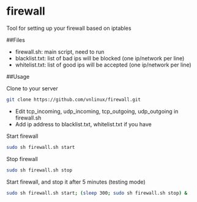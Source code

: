 firewall
========

Tool for setting up your firewall based on iptables

##Files
- firewall.sh: main script, need to run
- blacklist.txt: list of bad ips will be blocked (one ip/network per line)
- whitelist.txt: list of good ips will be accepted (one ip/network per line)

##Usage

Clone to your server
```sh
git clone https://github.com/vnlinux/firewall.git
```
- Edit tcp_incoming, udp_incoming, tcp_outgoing, udp_outgoing in firewall.sh
- Add ip address to blacklist.txt, whitelist.txt if you have

Start firewall
```sh
sudo sh firewall.sh start
```
Stop firewall
```sh
sudo sh firewall.sh stop
```
Start firewall, and stop it after 5 minutes (testing mode)
```sh
sudo sh firewall.sh start; (sleep 300; sudo sh firewall.sh stop) &
```
